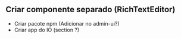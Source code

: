## Criar componente separado (RichTextEditor)
- Criar pacote npm (Adicionar no admin-ui?)
- Criar app do IO (section ?)
